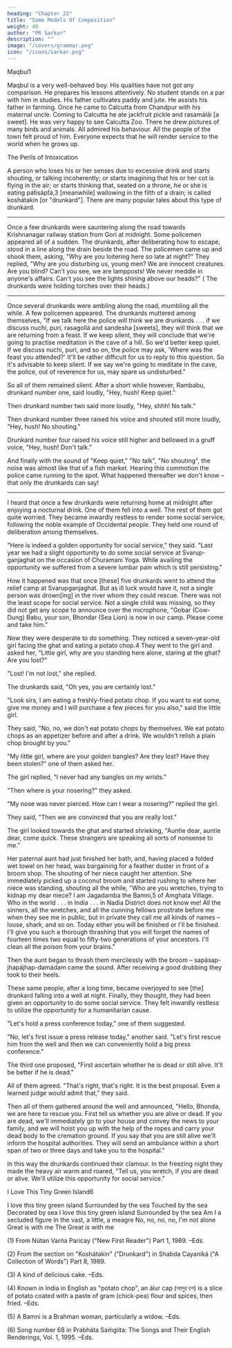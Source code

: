 ```yaml
---
heading: "Chapter 22"
title: "Some Models Of Composition"
weight: 40
author: "PR Sarkar"
description: ""
image: "/covers/grammar.png"
icon: "/icons/sarkar.png"
---
```



Maqbul1

Maqbul is a very well-behaved boy. His qualities have not got any comparison. He prepares his lessons attentively. No student stands on a par with him in studies. His father cultivates paddy and jute. He assists his father in farming. Once he came to Calcutta from Chandpur with his maternal uncle. Coming to Calcutta he ate jackfruit pickle and rasamálái [a sweet]. He was very happy to see Calcutta Zoo. There he drew pictures of many birds and animals. All admired his behaviour. All the people of the town felt proud of him. Everyone expects that he will render service to the world when he grows up.

The Perils of Intoxication

A person who loses his or her senses due to excessive drink and starts shouting, or talking incoherently; or starts imagining that his or her cot is flying in the air; or starts thinking that, seated on a throne, he or she is eating pát́isápt́á,3 [meanwhile] wallowing in the filth of a drain; is called koshátakin [or "drunkard"]. There are many popular tales about this type of drunkard.

***************

Once a few drunkards were sauntering along the road towards Krishnanagar railway station from Gori at midnight. Some policemen appeared all of a sudden. The drunkards, after deliberating how to escape, stood in a line along the drain beside the road.
The policemen came up and shook them, asking, "Why are you loitering here so late at night?" They replied, "Why are you disturbing us, young men? We are innocent creatures. Are you blind? Can't you see, we are lampposts! We never meddle in anyone's affairs. Can't you see the lights shining above our heads?" ( The drunkards were holding torches over their heads.)

***************

Once several drunkards were ambling along the road, mumbling all the while. A few policemen appeared. The drunkards muttered among themselves, "If we talk here the police will think we are drunkards . . . if we discuss nuchi, puri, rasagollá and sandesha [sweets], they will think that we are returning from a feast. If we keep silent, they will conclude that we're going to practise meditation in the cave of a hill. So we'd better keep quiet. If we discuss nuchi, puri, and so on, the police may ask, 'Where was the feast you attended?' It'll be rather difficult for us to reply to this question. So it's advisable to keep silent. If we say we're going to meditate in the cave, the police, out of reverence for us, may spare us undisturbed."

So all of them remained silent. After a short while however, Rambabu, drunkard number one, said loudly, "Hey, hush! Keep quiet."

Then drunkard number two said more loudly, "Hey, shhh! No talk."

Then drunkard number three raised his voice and shouted still more loudly, "Hey, hush! No shouting."

Drunkard number four raised his voice still higher and bellowed in a gruff voice, "Hey, hush! Don't talk."

And finally with the sound of "Keep quiet," "No talk", "No shouting", the noise was almost like that of a fish market. Hearing this commotion the police came running to the spot. What happened thereafter we don't know – that only the drunkards can say!

***************

I heard that once a few drunkards were returning home at midnight after enjoying a nocturnal drink. One of them fell into a well. The rest of them got quite worried. They became inwardly restless to render some social service, following the noble example of Occidental people. They held one round of deliberation among themselves.

"Here is indeed a golden opportunity for social service," they said. "Last year we had a slight opportunity to do some social service at Svarup-ganjaghat on the occasion of Churamani Yoga. While availing the opportunity we suffered from a severe lumbar pain which is still persisting."

How it happened was that once [these] five drunkards went to attend the relief camp at Svarupganjaghat. But as ill luck would have it, not a single person was drown[ing] in the river whom they could rescue. There was not the least scope for social service. Not a single child was missing, so they did not get any scope to announce over the microphone, "Gobar (Cow-Dung) Babu, your son, Bhondar (Sea Lion) is now in our camp. Please come and take him."

Now they were desperate to do something. They noticed a seven-year-old girl facing the ghat and eating a potato chop.4 They went to the girl and asked her, "Little girl, why are you standing here alone, staring at the ghat? Are you lost?"

"Lost! I'm not lost," she replied.

The drunkards said, "Oh yes, you are certainly lost."

"Look sirs, I am eating a freshly-fried potato chop. If you want to eat some, give me money and I will purchase a few pieces for you also," said the little girl.

They said, "No, no, we don't eat potato chops by themselves. We eat potato chops as an appetizer before and after a drink. We wouldn't relish a plain chop brought by you."

"My little girl, where are your golden bangles? Are they lost? Have they been stolen?" one of them asked her.

The girl replied, "I never had any bangles on my wrists."

"Then where is your nosering?" they asked.

"My nose was never pierced. How can I wear a nosering?" replied the girl.

They said, "Then we are convinced that you are really lost."

The girl looked towards the ghat and started shrieking, "Auntie dear, auntie dear, come quick. These strangers are speaking all sorts of nonsense to me."

Her paternal aunt had just finished her bath, and, having placed a folded wet towel on her head, was bargaining for a feather duster in front of a broom shop. The shouting of her niece caught her attention. She immediately picked up a coconut broom and started rushing to where her niece was standing, shouting all the while, "Who are you wretches, trying to kidnap my dear niece? I am Jagadamba the Bamni,5 of Amghata Village. Who in the world . . . in India . . . in Nadia District does not know me! All the sinners, all the wretches, and all the cunning fellows prostrate before me when they see me in public, but in private they call me all kinds of names – louse, shark, and so on. Today either you will be finished or I'll be finished. I'll give you such a thorough thrashing that you will forget the names of fourteen times two equal to fifty-two generations of your ancestors. I'll clean all the poison from your brains."

Then the aunt began to thrash them mercilessly with the broom – sapásap-jhapájhap-damádam came the sound. After receiving a good drubbing they took to their heels.

These same people, after a long time, became overjoyed to see [the] drunkard falling into a well at night. Finally, they thought, they had been given an opportunity to do some social service. They felt inwardly restless to utilize the opportunity for a humanitarian cause.

"Let's hold a press conference today," one of them suggested.

"No, let's first issue a press release today," another said. "Let's first rescue him from the well and then we can conveniently hold a big press conference."

The third one proposed, "First ascertain whether he is dead or still alive. It'll be better if he is dead."

All of them agreed. "That's right, that's right. It is the best proposal. Even a learned judge would admit that," they said.

Then all of them gathered around the well and announced, "Hello, Bhonda, we are here to rescue you. First tell us whether you are alive or dead. If you are dead, we'll immediately go to your house and convey the news to your family, and we will hoist you up with the help of the ropes and carry your dead body to the cremation ground. If you say that you are still alive we'll inform the hospital authorities. They will send an ambulance within a short span of two or three days and take you to the hospital."

In this way the drunkards continued their clamour. In the freezing night they made the heavy air warm and roared, "Tell us, you wretch, if you are dead or alive. We'll utilize this opportunity for social service."

I Love This Tiny Green Island6

I love this tiny green island 
Surrounded by the sea 
Touched by the sea 
Decorated by sea 
I love this tiny green island 
Surrounded by the sea 
Am I a secluded figure 
In the vast, a little, a meagre 
No, no, no, no, I'm not alone 
Great is with me 
The Great is with me

(1) From Nútan Varńa Paricay ("New First Reader") Part 1, 1989. –Eds.

(2) From the section on "Koshátakin" ("Drunkard") in Shabda Cayaniká ("A Collection of Words") Part 8, 1989.

(3) A kind of delicious cake. –Eds.

(4) Known in India in English as "potato chop", an álur cap (আলুর চপ) is a slice of potato coated with a paste of gram (chick-pea) flour and spices, then fried. –Eds.

(5) A Bamni is a Brahman woman, particularly a widow. –Eds.

(6) Song number 68 in Prabháta Saḿgiita: The Songs and Their English Renderings, Vol. 1, 1995. –Eds.

